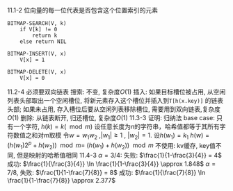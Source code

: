 11.1-2
位向量的每一位代表是否包含这个位置索引的元素
```
BITMAP-SEARCH(V, k)
    if V[k] != 0
        return k
    else return NIL
```
```
BITMAP-INSERT(V, x)
    V[x] = 1
```
```
BITMAP-DELETE(V, x)
    V[x] = 0
```
11.2-4
必须要双向链表
搜索: 不变, 复杂度$O(1)$
插入: 如果目标槽位被占用, 从空闲列表头部取出一个空闲槽位, 将新元素存入这个槽位并插入到`T[h(x.key)]` 的链表头部; 如果未占用, 存入槽位后要从空闲列表移除槽位, 需要用到双向链表,复杂度$O(1)$
删除: 从链表断开, 归还槽位, 复杂度$O(1)$
11.3-3
证明: 归纳法
base case: 只有一个字符, $h(k)=k(\mod{m})$
设任意长度为$n$的字符串，哈希值都等于其所有字符数值之和对$m$取模
令$w=w_1w_2$ ,$|w_1|\geq1$ , $|w_2|=1$. 设$h(w_1)=k_1$
$h( w) = (h( w_1) 2^p+ h( w_2))\mod{m}=$
$(h(w_1)+h(w_2))\mod{m}$ 
不使用: kv缓存, key值不同, 但是映射的哈希值相同
11.4-3
$\alpha = 3/4$:
失败: $\frac{1}{1-\frac{3}{4}} = 4$
成功: $\frac{1}{\frac{3}{4}} \ln \frac{1}{1-\frac{3}{4}} \approx 1.848$
$\alpha = 7/8$,
失败: $\frac{1}{1-\frac{7}{8}} = 8$
成功: $\frac{1}{\frac{7}{8}} \ln \frac{1}{1-\frac{7}{8}} \approx 2.377$